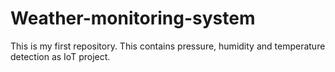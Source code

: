 # Weather-monitoring-system
This is my first repository. This contains pressure, humidity and temperature detection as IoT project.
